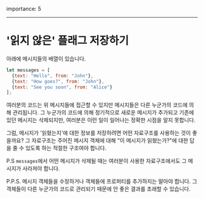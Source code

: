 importance: 5

---

# '읽지 않은' 플래그 저장하기

아래에 메시지들의 배열이 있습니다.

```js
let messages = [
  {text: "Hello", from: "John"},
  {text: "How goes?", from: "John"},
  {text: "See you soon", from: "Alice"}
];
```

여러분의 코드는 위 메시지들에 접근할 수 있지만 메시지들은 다른 누군가의 코드에 의해 관리됩니다. 그 누군가의 코드에 의해 정기적으로 새로운 메시지가 추가되고 기존에 있던 메시지는 삭제되지만, 여러분은 이런 일이 일어나는 정확한 시점을 알지 못합니다.

그럼, 메시지가 '읽혔는지'에 대한 정보를 저장하려면 어떤 자료구조를 사용하는 것이 좋을까요? 그 자료구조는 주어진 메시지 객체에 대해 "이 메시지가 읽혔는가?"에 대한 답을 줄 수 있도록 하는 적절한 구조여야 합니다.

P.S `messages`에서 어떤 메시지가 삭제될 때는 여러분이 사용한 자료구조에서도 그 메시지가 사라져야 합니다.

P.P.S. 메시지 객체들을 수정하거나 객체들에 프로퍼티를 추가하지는 말아야 합니다. 그 객체들이 다른 누군가의 코드로 관리되기 때문에 안 좋은 결과를 초래할 수 있습니다.
